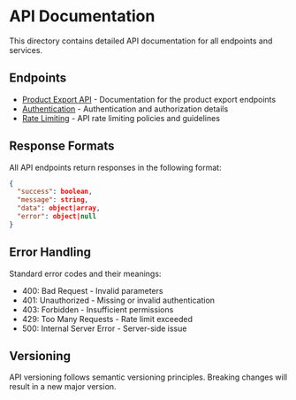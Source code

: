 # API Documentation

This directory contains detailed API documentation for all endpoints and services.

## Endpoints

- [Product Export API](product-export.md) - Documentation for the product export endpoints
- [Authentication](authentication.md) - Authentication and authorization details
- [Rate Limiting](rate-limiting.md) - API rate limiting policies and guidelines

## Response Formats

All API endpoints return responses in the following format:

```json
{
  "success": boolean,
  "message": string,
  "data": object|array,
  "error": object|null
}
```

## Error Handling

Standard error codes and their meanings:
- 400: Bad Request - Invalid parameters
- 401: Unauthorized - Missing or invalid authentication
- 403: Forbidden - Insufficient permissions
- 429: Too Many Requests - Rate limit exceeded
- 500: Internal Server Error - Server-side issue

## Versioning

API versioning follows semantic versioning principles. Breaking changes will result in a new major version. 